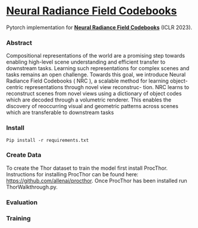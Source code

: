 # [Neural Radiance Field Codebooks](https://arxiv.org/abs/2301.04101)


Pytorch implementation for **[Neural Radiance Field Codebooks](https://arxiv.org/abs/2301.04101)** (ICLR 2023). 

### Abstract
Compositional representations of the world are a promising step towards enabling
high-level scene understanding and efficient transfer to downstream tasks. Learning
such representations for complex scenes and tasks remains an open challenge. Towards this goal, we introduce Neural Radiance Field Codebooks ( NRC ), a scalable
method for learning object-centric representations through novel view reconstruc-
tion. NRC learns to reconstruct scenes from novel views using a dictionary of
object codes which are decoded through a volumetric renderer. This enables the
discovery of reoccurring visual and geometric patterns across scenes which are
transferable to downstream tasks 

### Install
`Pip install -r requirements.txt`

### Create Data

To create the Thor dataset to train the model first install ProcThor. Instructions for installing ProcThor can be found here: https://github.com/allenai/procthor. Once ProcThor has been installed run ThorWalkthrough.py. 

### Evaluation

### Training

